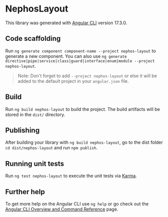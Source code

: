 # NephosLayout

This library was generated with [Angular CLI](https://github.com/angular/angular-cli) version 17.3.0.

## Code scaffolding

Run `ng generate component component-name --project nephos-layout` to generate a new component. You can also use `ng generate directive|pipe|service|class|guard|interface|enum|module --project nephos-layout`.
> Note: Don't forget to add `--project nephos-layout` or else it will be added to the default project in your `angular.json` file. 

## Build

Run `ng build nephos-layout` to build the project. The build artifacts will be stored in the `dist/` directory.

## Publishing

After building your library with `ng build nephos-layout`, go to the dist folder `cd dist/nephos-layout` and run `npm publish`.

## Running unit tests

Run `ng test nephos-layout` to execute the unit tests via [Karma](https://karma-runner.github.io).

## Further help

To get more help on the Angular CLI use `ng help` or go check out the [Angular CLI Overview and Command Reference](https://angular.io/cli) page.
